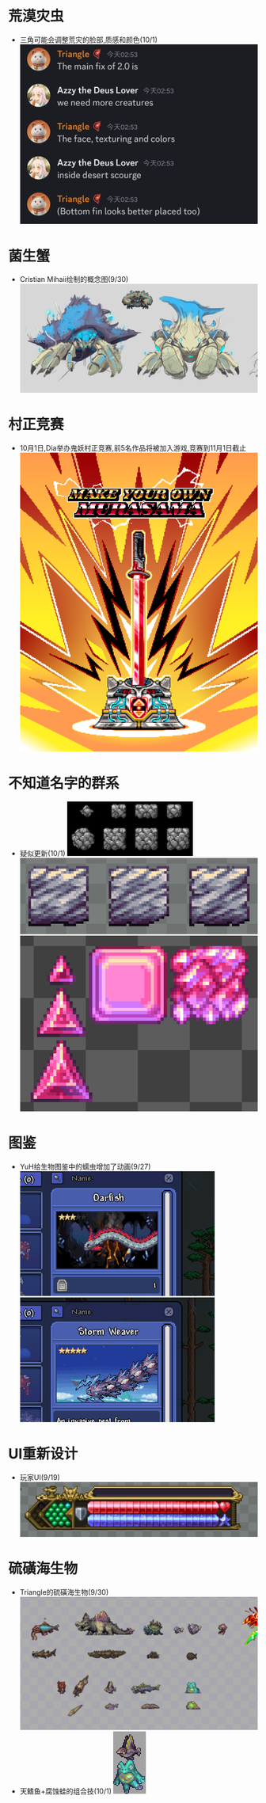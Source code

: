 # 荒漠灾虫
- 三角可能会调整荒灾的脸部,质感和颜色(10/1)
  ![alt text](../Themed/DS/text_DS2.jpg)

# 菌生蟹
- Cristian Mihaii绘制的概念图(9/30)
  ![alt text](../Themed/Crab/image_crabConcept.jpg)

# 村正竞赛
- 10月1日,Dia举办鬼妖村正竞赛,前5名作品将被加入游戏,竞赛到11月1日截止
  ![alt text](../Themed/MurasamaContest/image_contestPost.png)

# 不知道名字的群系
- 疑似更新(10/1)
  ![alt text](../Themed/Others/image_stone.png)
  ![alt text](../Themed/Others/image_stone2.png)
  ![alt text](../Themed/Others/image_crystal.png)

# 图鉴
- YuH给生物图鉴中的蠕虫增加了动画(9/27)
  ![alt text](../Themed/Others/image_wormy12.gif)
  ![alt text](../Themed/Others/image_wormy14.gif)

# UI重新设计
- 玩家UI(9/19)
  ![alt text](../Themed/Others/image_playerUI.png)

# 硫磺海生物
- Triangle的硫磺海生物(9/30)
  ![alt text](../Themed/Sulphur_Sea/image_sulphurSeaCreatures.png)
- 天鳍鱼+腐蚀蛙的组合技(10/1)
  ![alt text](../Themed/Sulphur_Sea/ToadbirdAnimation-export.gif)